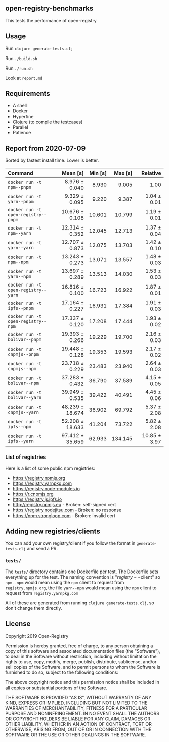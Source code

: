 ## open-registry-benchmarks

This tests the performance of open-registry

## Usage

Run `clojure generate-tests.clj`

Run `./build.sh`

Run `./run.sh`

Look at `report.md`

## Requirements

- A shell
- Docker
- Hyperfine
- Clojure (to compile the testcases)
- Parallel
- Patience

<!-- REPORT -->
## Report from 2020-07-09

Sorted by fastest install time. Lower is better.


| Command | Mean [s] | Min [s] | Max [s] | Relative |
|:---|---:|---:|---:|---:|
| `docker run -t npm--pnpm` | 8.976 ± 0.040 | 8.930 | 9.005 | 1.00 |
| `docker run -t yarn--pnpm` | 9.329 ± 0.095 | 9.220 | 9.387 | 1.04 ± 0.01 |
| `docker run -t open-registry--pnpm` | 10.676 ± 0.108 | 10.601 | 10.799 | 1.19 ± 0.01 |
| `docker run -t npm--yarn` | 12.314 ± 0.352 | 12.045 | 12.713 | 1.37 ± 0.04 |
| `docker run -t yarn--yarn` | 12.707 ± 0.873 | 12.075 | 13.703 | 1.42 ± 0.10 |
| `docker run -t npm--npm` | 13.243 ± 0.273 | 13.071 | 13.557 | 1.48 ± 0.03 |
| `docker run -t yarn--npm` | 13.697 ± 0.289 | 13.513 | 14.030 | 1.53 ± 0.03 |
| `docker run -t open-registry--yarn` | 16.816 ± 0.100 | 16.723 | 16.922 | 1.87 ± 0.01 |
| `docker run -t ipfs--pnpm` | 17.164 ± 0.227 | 16.931 | 17.384 | 1.91 ± 0.03 |
| `docker run -t open-registry--npm` | 17.337 ± 0.120 | 17.208 | 17.444 | 1.93 ± 0.02 |
| `docker run -t bolivar--pnpm` | 19.393 ± 0.266 | 19.229 | 19.700 | 2.16 ± 0.03 |
| `docker run -t cnpmjs--pnpm` | 19.448 ± 0.128 | 19.353 | 19.593 | 2.17 ± 0.02 |
| `docker run -t cnpmjs--npm` | 23.718 ± 0.229 | 23.483 | 23.940 | 2.64 ± 0.03 |
| `docker run -t bolivar--npm` | 37.283 ± 0.432 | 36.790 | 37.589 | 4.15 ± 0.05 |
| `docker run -t bolivar--yarn` | 39.949 ± 0.535 | 39.422 | 40.491 | 4.45 ± 0.06 |
| `docker run -t cnpmjs--yarn` | 48.239 ± 18.674 | 36.902 | 69.792 | 5.37 ± 2.08 |
| `docker run -t ipfs--npm` | 52.208 ± 18.633 | 41.204 | 73.722 | 5.82 ± 2.08 |
| `docker run -t ipfs--yarn` | 97.412 ± 35.659 | 62.933 | 134.145 | 10.85 ± 3.97 |
<!-- REPORT_END -->

### List of registries

Here is a list of some public npm registries:

- https://registry.npmjs.org
- https://registry.yarnpkg.com
- https://registry.node-modules.io
- https://r.cnpmjs.org
- https://registry.js.ipfs.io
- http://registry.npmjs.eu - Broken: self-signed cert
- https://registry.nodejitsu.com - Broken: no response
- https://npm.strongloop.com - Broken: invalid cert

## Adding new registries/clients

You can add your own registry/client if you follow the format in
`generate-tests.clj` and send a PR.

### `tests/`

The `tests/` directory contains one Dockerfile per test. The Dockerfile
sets everything up for the test. The naming convention is "$registry--$client"
so `npm--npm` would mean using the `npm` client to request from `registry.npmjs.org`,
the file `yarn--npm` would mean using the `npm` client to request from `registry.yarnpkg.com`

All of these are generated from running `clojure generate-tests.clj`, so don't
change them directly.

## License

Copyright 2019 Open-Registry

Permission is hereby granted, free of charge, to any person obtaining a copy of this software and associated documentation files (the "Software"), to deal in the Software without restriction, including without limitation the rights to use, copy, modify, merge, publish, distribute, sublicense, and/or sell copies of the Software, and to permit persons to whom the Software is furnished to do so, subject to the following conditions:

The above copyright notice and this permission notice shall be included in all copies or substantial portions of the Software.

THE SOFTWARE IS PROVIDED "AS IS", WITHOUT WARRANTY OF ANY KIND, EXPRESS OR IMPLIED, INCLUDING BUT NOT LIMITED TO THE WARRANTIES OF MERCHANTABILITY, FITNESS FOR A PARTICULAR PURPOSE AND NONINFRINGEMENT. IN NO EVENT SHALL THE AUTHORS OR COPYRIGHT HOLDERS BE LIABLE FOR ANY CLAIM, DAMAGES OR OTHER LIABILITY, WHETHER IN AN ACTION OF CONTRACT, TORT OR OTHERWISE, ARISING FROM, OUT OF OR IN CONNECTION WITH THE SOFTWARE OR THE USE OR OTHER DEALINGS IN THE SOFTWARE.
